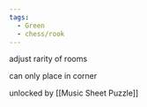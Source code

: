```yaml
---
tags:
  - Green
  - chess/rook
---
```

adjust rarity of rooms

can only place in corner

unlocked by [[Music Sheet Puzzle]]